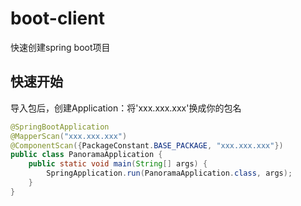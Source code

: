 # boot-client
快速创建spring boot项目




## 快速开始
导入包后，创建Application：将'xxx.xxx.xxx'换成你的包名
```java
@SpringBootApplication
@MapperScan("xxx.xxx.xxx")
@ComponentScan({PackageConstant.BASE_PACKAGE, "xxx.xxx.xxx"})
public class PanoramaApplication {
    public static void main(String[] args) {
        SpringApplication.run(PanoramaApplication.class, args);
    }
}
```
